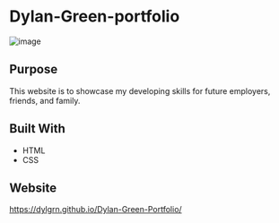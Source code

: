 # Dylan-Green-portfolio

![image](https://user-images.githubusercontent.com/78700475/113499307-9a73e500-94da-11eb-938c-435f5283b7e5.png)


## Purpose
This website is to showcase my developing skills for future employers, friends, and family.  

## Built With
* HTML
* CSS

## Website
https://dylgrn.github.io/Dylan-Green-Portfolio/
